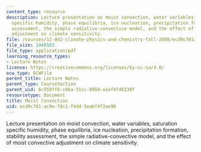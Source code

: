 ```yaml
---
content_type: resource
description: Lecture presentation on moist convection, water variables, saturation
  specific humidity, phase equilibria, ice nucleation, precipitation formation, stability
  assessment, the simple radiative-convective model, and the effect of moist convective
  adjustment on climate sensitivity.
file: /courses/12-842-climate-physics-and-chemistry-fall-2008/ecd9c781ac9e78c1f4dd5eabf4f3ae98_part3_lec3.pdf
file_size: 1440103
file_type: application/pdf
learning_resource_types:
- Lecture Notes
license: https://creativecommons.org/licenses/by-nc-sa/4.0/
ocw_type: OCWFile
parent_title: Lecture Notes
parent_type: CourseSection
parent_uid: 6c559ff8-c06a-51cc-8959-a1ef4fd6238f
resourcetype: Document
title: Moist Convection
uid: ecd9c781-ac9e-78c1-f4dd-5eabf4f3ae98
---
```

Lecture presentation on moist convection, water variables, saturation specific humidity, phase equilibria, ice nucleation, precipitation formation, stability assessment, the simple radiative-convective model, and the effect of moist convective adjustment on climate sensitivity.